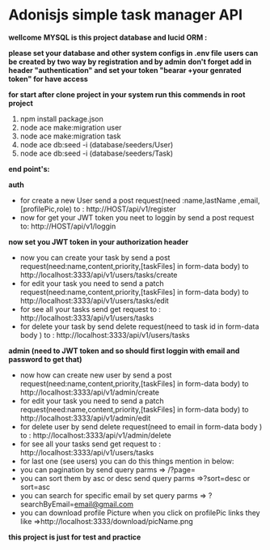 # Adonisjs simple task manager API
**wellcome**
**MYSQL is this project database and lucid ORM :**

**please set your database and other system configs in  .env file**
**users can be created by two way by registration and by admin**
**don't forget add in header "authentication" and set your token "bearar +your genrated token" for have access**

**for start after clone project in your system run this commends in root project**

 1. npm install package.json
 2. node ace make:migration user
 3. node ace make:migration task
 4. node ace db:seed -i       (database/seeders/User)
 5. node ace db:seed -i       (database/seeders/Task)

 
**end point's:**

**auth**
 - for create a new User send a post request(need :name,lastName ,email,[profilePic,role) to : http://HOST/api/v1/register
 - now for  get your JWT token you neet to loggin by send a post request to: http://HOST/api/v1/loggin

**now set you JWT token in your authorization header** 
 - now you can create your task by send a post request(need:name,content,priority,[taskFiles] in form-data body) to  http://localhost:3333/api/v1/users/tasks/create
 - for edit your task you need to send a patch request(need:name,content,priority,[taskFiles] in form-data body) to  http://localhost:3333/api/v1/users/tasks/edit
 - for see all your tasks send get request to  : http://localhost:3333/api/v1/users/tasks
 - for delete your task by send delete request(need to task id in form-data body ) to  : http://localhost:3333/api/v1/users/tasks

**admin (need to JWT token and so should first loggin with email and password to get that)**
 - now how can create new user by send a post request(need:name,content,priority,[taskFiles] in form-data body) to  http://localhost:3333/api/v1/admin/create
 - for edit your task you need to send a patch request(need:name,content,priority,[taskFiles] in form-data body) to  http://localhost:3333/api/v1/admin/edit
 - for delete user by send delete request(need to email in form-data body ) to  : http://localhost:3333/api/v1/admin/delete
 -  for see all your tasks send get request to  : http://localhost:3333/api/v1/users/tasks
 - for last one (see users) you can do this things mention in below:
 - you can pagination by send query parms => /?page=
 - you can sort them by asc or desc send query parms =>?sort=desc or sort=asc
 - you can search for specific email by set query parms => ?searchByEmail=email@gmail.com
 - you can download profile Picture when you click on profilePic links they like =>http://localhost:3333/download/picName.png



 
**this project is just for test and practice**
